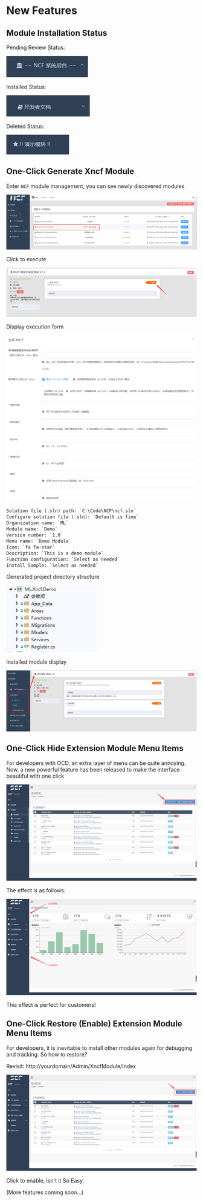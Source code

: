 # New Features

## Module Installation Status

Pending Review Status:

![Image text](./images/new_function/fn_module_status_no_open.png)

Installed Status:

![Image text](./images/new_function/fn_module_status_open.png)

Deleted Status:

![Image text](./images/new_function/fn_module_status_deleted.png)

## One-Click Generate Xncf Module

Enter `NCF` module management, you can see newly discovered modules

![Image text](./images/new_function/fn_xncf_module_builder.png)

Click to execute

![Image text](./images/new_function/fn_xncf_module_builder_execute.png)

Display execution form

![Image text](./images/new_function/fn_xncf_module_builder_execute_form.png)

```
Solution file (.sln) path: `C:\Code\NCF\ncf.sln`
Configure solution file (.sln): `Default is fine`
Organization name: `ML`
Module name: `Demo`
Version number: `1.0`
Menu name: `Demo Module`
Icon: `fa fa-star`
Description: `This is a demo module`
Function configuration: `Select as needed`
Install Sample: `Select as needed`
```

Generated project directory structure

![Image text](./images/new_function/fn_xncf_module_builder_struct.png)

Installed module display

![Image text](./images/new_function/fn_xncf_module_builder_show.png)

## One-Click Hide Extension Module Menu Items

For developers with OCD, an extra layer of menu can be quite annoying. Now, a new powerful feature has been released to make the interface beautiful with one click

![Image text](./images/new_function/hidden_extend_menu.png)

The effect is as follows:

![Image text](./images/new_function/hidden_after_menu_show.png)

This effect is perfect for customers!

## One-Click Restore (Enable) Extension Module Menu Items

For developers, it is inevitable to install other modules again for debugging and tracking. So how to restore?

Revisit: http://yourdomain/Admin/XncfModule/Index

![Image text](./images/new_function/show_open_extend_menu_button.png)

Click to enable, isn't it So Easy.

(More features coming soon...)
